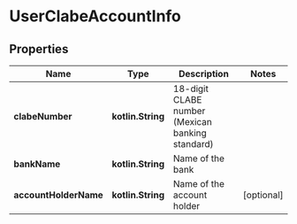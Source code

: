 
# UserClabeAccountInfo

## Properties
| Name | Type | Description | Notes |
| ------------ | ------------- | ------------- | ------------- |
| **clabeNumber** | **kotlin.String** | 18-digit CLABE number (Mexican banking standard) |  |
| **bankName** | **kotlin.String** | Name of the bank |  |
| **accountHolderName** | **kotlin.String** | Name of the account holder |  [optional] |



